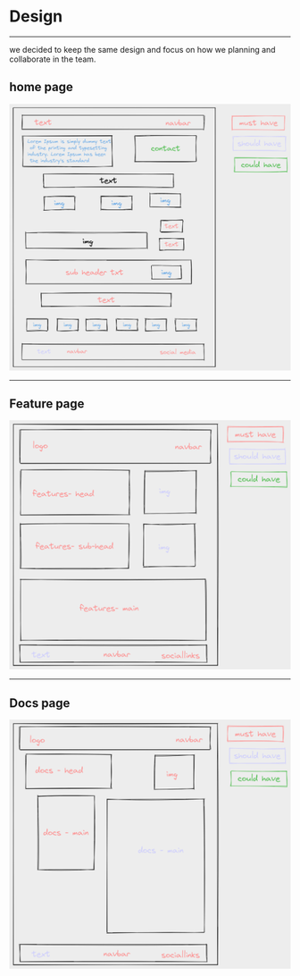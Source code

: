 # Design

---

we decided to keep the same design and focus on how we planning and collaborate
in the team.

## home page

![home-page](home-page.png)

---

## Feature page

![Feature-page](features.png)

---

## Docs page

![Doc-page](doc.png)
